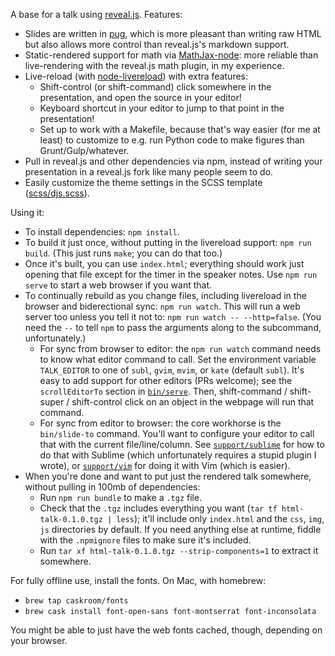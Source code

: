 A base for a talk using [reveal.js](http://lab.hakim.se/reveal-js/). Features:
- Slides are written in [pug](https://pugjs.org), which is more pleasant than writing raw HTML but also allows more control than reveal.js's markdown support.
- Static-rendered support for math via [MathJax-node](https://github.com/mathjax/MathJax-node): more reliable than live-rendering with the reveal.js math plugin, in my experience.
- Live-reload (with [node-livereload](https://github.com/napcs/node-livereload)) with extra features:
  - Shift-control (or shift-command) click somewhere in the presentation, and open the source in your editor!
  - Keyboard shortcut in your editor to jump to that point in the presentation!
  - Set up to work with a Makefile, because that's way easier (for me at least) to customize to e.g. run Python code to make figures than Grunt/Gulp/whatever.
- Pull in reveal.js and other dependencies via npm, instead of writing your presentation in a reveal.js fork like many people seem to do.
- Easily customize the theme settings in the SCSS template ([scss/djs.scss](scss/djs.scss)).

Using it:

- To install dependencies: `npm install`.
- To build it just once, without putting in the livereload support: `npm run build`. (This just runs `make`; you can do that too.)
- Once it's built, you can use `index.html`; everything should work just opening that file except for the timer in the speaker notes. Use `npm run serve` to start a web browser if you want that.
- To continually rebuild as you change files, including livereload in the browser and biderectional sync: `npm run watch`. This will run a web server too unless you tell it not to: `npm run watch -- --http=false`. (You need the `--` to tell `npm` to pass the arguments along to the subcommand, unfortunately.)
  - For sync from browser to editor: the `npm run watch` command needs to know what editor command to call. Set the environment variable `TALK_EDITOR` to one of `subl`, `gvim`, `mvim`, or `kate` (default `subl`). It's easy to add support for other editors (PRs welcome); see the `scrollEditorTo` section in [`bin/serve`](bin/serve). Then, shift-command / shift-super / shift-control click on an object in the webpage will run that command.
  - For sync from editor to browser: the core workhorse is the `bin/slide-to` command. You'll want to configure your editor to call that with the current file/line/column. See [`support/sublime`](support/sublime/) for how to do that with Sublime (which unfortunately requires a stupid plugin I wrote), or [`support/vim`](support/vim/) for doing it with Vim (which is easier).
- When you're done and want to put just the rendered talk somewhere, without pulling in 100mb of dependencies:
  - Run `npm run bundle` to make a `.tgz` file.
  - Check that the `.tgz` includes everything you want (`tar tf html-talk-0.1.0.tgz | less`); it'll include only `index.html` and the `css`, `img`, `js` directories by default. If you need anything else at runtime, fiddle with the `.npmignore` files to make sure it's included.
  - Run `tar xf html-talk-0.1.0.tgz --strip-components=1` to extract it somewhere.

For fully offline use, install the fonts. On Mac, with homebrew:
   - `brew tap caskroom/fonts`
   - `brew cask install font-open-sans font-montserrat font-inconsolata`

You might be able to just have the web fonts cached, though, depending on your browser.

